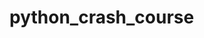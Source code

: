# python_crash_course

<!-- In this chapter, I learned how to write conditional tests, which always evaluate to True or False. I explored various types of conditional statements, including simple if statements, if-else chains, and if-elif-else chains. These structures allowed me to identify particular conditions I needed to test and determine when those conditions were met in my programs.

I also learned to handle certain items in a list differently than others while continuing to utilize the efficiency of a for loop. Additionally, I revisited Python’s style recommendations to ensure that my increasingly complex programs remain easy to read and understand. -->
